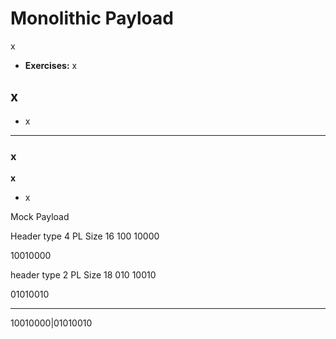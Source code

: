 # Monolithic Payload  #
x

*   **Exercises:** x

## x ##

*   x


---

### x ###

**x**

*   x


Mock Payload

Header type 4    PL Size 16
     100          10000

10010000

header type 2    PL Size 18
010              10010

01010010

----

10010000|01010010